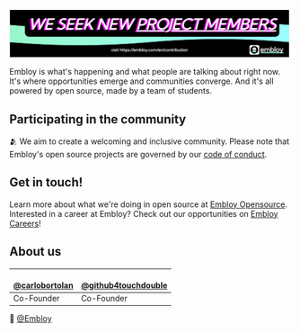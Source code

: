 ![Colorful Embloy logo in front of a textured horizontal banner](https://raw.githubusercontent.com/Embloy/.github/main/profile/linkedinbanner.png)

Embloy is what's happening and what people are talking about right now.
It's where opportunities emerge and communities converge.
And it's all powered by open source, made by a team of students.

## Participating in the community

🫂 We aim to create a welcoming and inclusive community. Please note that Embloy's open source projects are governed by our [code of conduct](https://github.com/embloy/.github/blob/main/code-of-conduct.md).

## Get in touch!

Learn more about what we're doing in open source at [Embloy Opensource](https://embloy.com/en).
Interested in a career at Embloy? Check out our opportunities on [Embloy Careers](https://embloy.com/en/contribute)!

## About us
| <a href="https://github.com/carlobortolan"><img src="https://avatars.githubusercontent.com/u/106114526?v=4?s=100" width="100px;" alt=""/><br />@carlobortolan</a> | <a href="https://github.com/github4touchdouble"><img src="https://avatars.githubusercontent.com/u/59091490?v=4?s=100" width="100px;" alt=""/><br />@github4touchdouble</a> |
|---|---|
| Co-Founder | Co-Founder |

👋  [@Embloy](https://linkedIn.com/in/Embloy)
